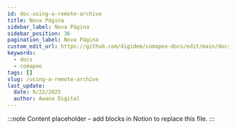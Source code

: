 ```yaml
---
id: doc-using-a-remote-archive
title: Nova Página
sidebar_label: Nova Página
sidebar_position: 36
pagination_label: Nova Página
custom_edit_url: https://github.com/digidem/comapeo-docs/edit/main/docs/exchanging-observations/using-a-remote-archive.md
keywords:
  - docs
  - comapeo
tags: []
slug: /using-a-remote-archive
last_update:
  date: 9/22/2025
  author: Awana Digital
---
```


<!-- Placeholder content generated automatically because the Notion page is missing a Website Block. -->

:::note
Content placeholder – add blocks in Notion to replace this file.
:::
